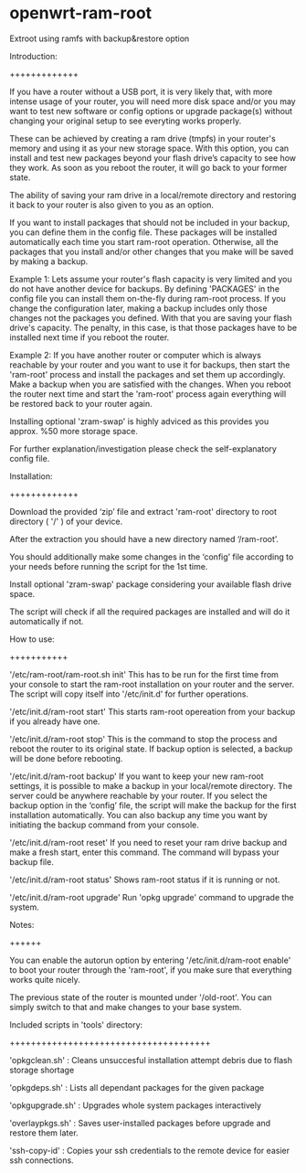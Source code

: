 # openwrt-ram-root
Extroot using ramfs with  backup&amp;restore option



Introduction:

+++++++++++++

If you have a router without a USB port, it is very likely that, with more intense usage of your router, you will need more disk space and/or you may want to test new software or config options or upgrade package(s) without changing your original setup to see everyting works properly.

These can be achieved by creating a ram drive (tmpfs) in your router's memory and using it as your new storage space. With this option, you can install and test new packages beyond your flash drive’s capacity to see how they work. As soon as you reboot the router, it will go back to your former state.

The ability of saving your ram drive in a local/remote directory and restoring it back to your router is also given to you as an option.

If you want to install packages that should not be included in your backup, you can define them in the config file. These packages will be installed automatically each time you start ram-root operation. Otherwise, all the packages that you install and/or other changes that you make will be saved by making a backup.

Example 1: Lets assume your router's flash capacity is very limited and you do not have another device for backups. By defining 'PACKAGES' in the config file you can install them on-the-fly during ram-root process. If you change the configuration later, making a backup includes only those changes not the packages you defined. With that you are saving your flash drive's capacity. The penalty, in this case, is that those packages have to be installed next time if you reboot the router.

Example 2: If you have another router or computer which is always reachable by your router and you want to use it for backups, then start the 'ram-root' process and install the packages and set them up accordingly. Make a backup when you are satisfied with the changes. When you reboot the router next time and start the 'ram-root' process again everything will be restored back to your router again.

Installing optional 'zram-swap' is highly adviced as this provides you approx. %50 more storage space.

For further explanation/investigation please check the self-explanatory config file.

Installation:

+++++++++++++

Download the provided ‘zip’ file and extract 'ram-root' directory to root directory ( '/' ) of your device.

After the extraction you should have a new directory named ‘/ram-root’.

You should additionally make some changes in the ‘config’ file according to your needs before running the script for the 1st time.

Install optional 'zram-swap' package considering your available flash drive space.

The script will check if all the required packages are installed and will do it automatically if not.

How to use:

+++++++++++

'/etc/ram-root/ram-root.sh init' This has to be run for the first time from your console to start the ram-root installation on your router and the server. The script will copy itself into '/etc/init.d' for further operations.

'/etc/init.d/ram-root start' This starts ram-root opereation from your backup if you already have one.

'/etc/init.d/ram-root stop' This is the command to stop the process and reboot the router to its original state. If backup option is selected, a backup will be done before rebooting.

'/etc/init.d/ram-root backup' If you want to keep your new ram-root settings, it is possible to make a backup in your local/remote directory. The server could be anywhere reachable by your router. If you select the backup option in the ‘config’ file, the script will make the backup for the first installation automatically. You can also backup any time you want by initiating the backup command from your console.

'/etc/init.d/ram-root reset' If you need to reset your ram drive backup and make a fresh start, enter this command. The command will bypass your backup file.

'/etc/init.d/ram-root status' Shows ram-root status if it is running or not.

'/etc/init.d/ram-root upgrade' Run 'opkg upgrade' command to upgrade the system.

Notes:

++++++

You can enable the autorun option by entering '/etc/init.d/ram-root enable' to boot your router through the 'ram-root', if you make sure that everything works quite nicely.

The previous state of the router is mounted under '/old-root'. You can simply switch to that and make changes to your base system.

Included scripts in 'tools' directory:

++++++++++++++++++++++++++++++++++++++

'opkgclean.sh' : Cleans unsuccesful installation attempt debris due to flash storage shortage

'opkgdeps.sh' : Lists all dependant packages for the given package

'opkgupgrade.sh' : Upgrades whole system packages interactively

'overlaypkgs.sh' : Saves user-installed packages before upgrade and restore them later.

'ssh-copy-id' : Copies your ssh credentials to the remote device for easier ssh connections.
